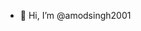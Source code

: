 - 👋 Hi, I’m @amodsingh2001
<!---
amodsingh2001/amodsingh2001 is a ✨ special ✨ repository because its `README.md` (this file) appears on your GitHub profile.
You can click the Preview link to take a look at your changes.
--->
